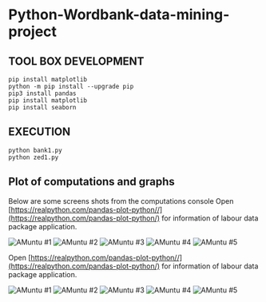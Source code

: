 # Python-Wordbank-data-mining-project 

## TOOL BOX DEVELOPMENT

```
pip install matplotlib
python -m pip install --upgrade pip
pip3 install pandas
pip install matplotlib
pip install seaborn

```

## EXECUTION

```
python bank1.py
python zed1.py

```

## Plot of computations and graphs

Below are some screens shots from the computations console
Open [https://realpython.com/pandas-plot-python//](https://realpython.com/pandas-plot-python/) for information of labour data package application.

![ AMuntu #1 ](https://github.com/LINOSNCHENA/Python-Wordbank-data-mining-project/blob/main/UXVIEW/page1.png)
![ AMuntu #2 ](https://github.com/LINOSNCHENA/Python-Wordbank-data-mining-project/blob/main/UXVIEW/page2.png)
![ AMuntu #3 ](https://github.com/LINOSNCHENA/Python-Wordbank-data-mining-project/blob/main/UXVIEW/page3.png)
![ AMuntu #4 ](https://github.com/LINOSNCHENA/Python-Wordbank-data-mining-project/blob/main/UXVIEW/page4.png)
![ AMuntu #5 ](https://github.com/LINOSNCHENA/Python-Wordbank-data-mining-project/blob/main/UXVIEW/page5.png)

Open [https://realpython.com/pandas-plot-python//](https://realpython.com/pandas-plot-python/) for information of labour data package application.

![ AMuntu #1 ](https://github.com/LINOSNCHENA/Python-Wordbank-data-mining-project/blob/main/UXVIEW/page11.png)
![ AMuntu #2 ](https://github.com/LINOSNCHENA/Python-Wordbank-data-mining-project/blob/main/UXVIEW/page12.png)
![ AMuntu #3 ](https://github.com/LINOSNCHENA/Python-Wordbank-data-mining-project/blob/main/UXVIEW/page13.png)
![ AMuntu #4 ](https://github.com/LINOSNCHENA/Python-Wordbank-data-mining-project/blob/main/UXVIEW/page14.png)
![ AMuntu #5 ](https://github.com/LINOSNCHENA/Python-Wordbank-data-mining-project/blob/main/UXVIEW/page15.png)